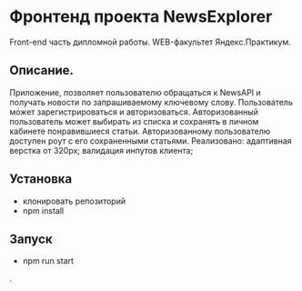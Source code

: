 # Фронтенд проекта NewsExplorer
Front-end часть дипломной работы.
WEB-факультет Яндекс.Практикум.
## Описание.
Приложение, позволяет пользователю обращаться к NewsAPI и получать
новости по запрашиваемому ключевому слову.
Пользователь может зарегистрироваться и авторизоваться.
Авторизованный пользователь может выбирать из списка и сохранять в личном кабинете
понравившиеся статьи. Авторизованному пользователю доступен роут с его сохраненными статьями.
Реализовано: 
  адаптивная верстка  от 320px; 
  валидация инпутов клиента;
## Установка
- клонировать репозиторий
- npm install
## Запуск
- npm run start

.